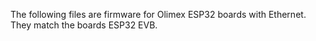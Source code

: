 The following files are firmware for Olimex ESP32 boards with Ethernet.
They match the boards ESP32 EVB.
